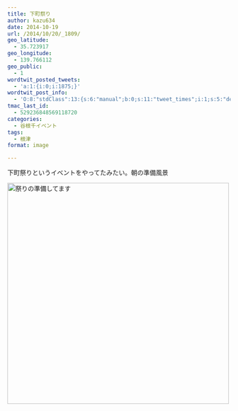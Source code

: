```yaml
---
title: 下町祭り
author: kazu634
date: 2014-10-19
url: /2014/10/20/_1809/
geo_latitude:
  - 35.723917
geo_longitude:
  - 139.766112
geo_public:
  - 1
wordtwit_posted_tweets:
  - 'a:1:{i:0;i:1875;}'
wordtwit_post_info:
  - 'O:8:"stdClass":13:{s:6:"manual";b:0;s:11:"tweet_times";i:1;s:5:"delay";i:0;s:7:"enabled";i:1;s:10:"separation";s:2:"60";s:7:"version";s:3:"3.7";s:14:"tweet_template";b:0;s:6:"status";i:2;s:6:"result";a:0:{}s:13:"tweet_counter";i:2;s:13:"tweet_log_ids";a:1:{i:0;i:1875;}s:9:"hash_tags";a:0:{}s:8:"accounts";a:1:{i:0;s:7:"kazu634";}}'
tmac_last_id:
  - 529236848569118720
categories:
  - 谷根千イベント
tags:
  - 根津
format: image

---
```

下町祭りというイベントをやってたみたい。朝の準備風景

<a href="http://flic.kr/p/pFDAWh" onclick="__gaTracker('send', 'event', 'outbound-article', 'http://flic.kr/p/pFDAWh', '');" title="祭りの準備してます by -kazu634-"><img src="https://farm4.staticflickr.com/3946/15544885676_525ee36a79.jpg" width="500" height="500" alt="祭りの準備してます" /></a>